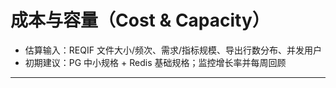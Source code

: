 # 成本与容量（Cost & Capacity）
- 估算输入：REQIF 文件大小/频次、需求/指标规模、导出行数分布、并发用户
- 初期建议：PG 中小规格 + Redis 基础规格；监控增长率并每周回顾

---
